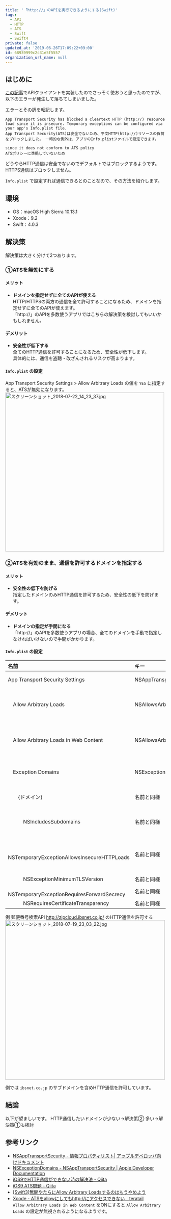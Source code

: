 ```yaml
---
title: '「http://」のAPIを実行できるようにする(Swift)'
tags:
  - API
  - HTTP
  - ATS
  - Swift
  - Swift4
private: false
updated_at: '2019-06-26T17:09:22+09:00'
id: 68939999c2c31e5f5557
organization_url_name: null
---
```

## はじめに

[この記事](https://qiita.com/uhooi/items/f731f558c1e5226e08b4)でAPIクライアントを実装したのでさっそく使おうと思ったのですが、以下のエラーが発生して落ちてしまいました。

エラーとその訳を転記します。

```log
App Transport Security has blocked a cleartext HTTP (http://) resource load since it is insecure. Temporary exceptions can be configured via your app's Info.plist file.
App Transport Security(ATS)は安全でないため、平文HTTP(http://)リソースの負荷をブロックしました。 一時的な例外は、アプリのInfo.plistファイルで設定できます。
```

```log
since it does not conform to ATS policy
ATSポリシーに準拠していないため
```

どうやらHTTP通信は安全でないのでデフォルトではブロックするようです。HTTPS通信はブロックしません。

`Info.plist` で設定すれば通信できるとのことなので、その方法を紹介します。

## 環境

- OS：macOS High Sierra 10.13.1
- Xcode：9.2
- Swift：4.0.3

## 解決策

解決策は大きく分けて2つあります。

### ①ATSを無効にする

#### メリット

- __ドメインを指定せずに全てのAPIが使える__  
HTTP/HTTPSの両方の通信を全て許可することになるため、ドメインを指定せずに全てのAPIが使えます。  
「http://」のAPIを多数使うアプリではこちらの解決策を検討してもいいかもしれません。

#### デメリット

- __安全性が低下する__  
全てのHTTP通信を許可することになるため、安全性が低下します。  
具体的には、通信を盗聴・改ざんされるリスクが高まります。

#### `Info.plist` の設定

App Transport Security Settings > Allow Arbitrary Loads の値を `YES` に指定すると、ATSが無効になります。
<img width="499" alt="スクリーンショット_2018-07-22_14_23_37.jpg" src="https://qiita-image-store.s3.amazonaws.com/0/138245/ce96aa06-9e4d-ac9e-509f-2a5e4d9a5fcf.jpeg">

### ②ATSを有効のまま、通信を許可するドメインを指定する

#### メリット

- __安全性の低下を防げる__  
指定したドメインのみHTTP通信を許可するため、安全性の低下を防げます。

#### デメリット

- __ドメインの指定が手間になる__  
「http://」のAPIを多数使うアプリの場合、全てのドメインを手動で指定しなければいけないので手間がかかります。

#### `Info.plist` の設定

|名前|キー|タイプ|説明|
|:--|:--|:--|:--|
|App Transport Security Settings|NSAppTransportSecurity|Dictionary|ATS設定のトップ|
|　Allow Arbitrary Loads|NSAllowsArbitraryLoads|Boolean|全てのHTTP通信を許可する|
|　Allow Arbitrary Loads in Web Content|NSAllowsArbitraryLoadsInWebContent|Boolean|WebViewのみ全てのHTTP通信を許可する|
|　Exception Domains|NSExceptionDomains|Dictionary|例外ドメインのトップ|
|　　{ドメイン}|名前と同様|Dictionary|例外に指定するドメイン|
|　　　NSIncludesSubdomains|名前と同様|Boolean|サブドメインを含める|
|　　　NSTemporaryExceptionAllowsInsecureHTTPLoads|名前と同様|Boolean|対象ドメインのHTTP通信を許可する|
|　　　NSExceptionMinimumTLSVersion|名前と同様|String|TBD|
|　　　NSTemporaryExceptionRequiresForwardSecrecy|名前と同様|Boolean|TBD|
|　　　NSRequiresCertificateTransparency|名前と同様|Boolean|TBD|

例
郵便番号検索API
http://zipcloud.ibsnet.co.jp/
のHTTP通信を許可する
<img width="501" alt="スクリーンショット_2018-07-19_23_03_22.jpg" src="https://qiita-image-store.s3.amazonaws.com/0/138245/48dd419b-9013-e380-859e-d8130739c67d.jpeg">

例では `ibsnet.co.jp` のサブドメインを含めHTTP通信を許可しています。

## 結論

以下が望ましいです。
HTTP通信したいドメインが少ない→解決策②
多い→解決策①も検討

## 参考リンク

- [NSAppTransportSecurity - 情報プロパティリスト| アップルデベロッパ向けドキュメント](https://developer.apple.com/documentation/bundleresources/information_property_list/nsapptransportsecurity)
- [NSExceptionDomains - NSAppTransportSecurity | Apple Developer Documentation](https://developer.apple.com/documentation/bundleresources/information_property_list/nsapptransportsecurity/nsexceptiondomains)
- [iOS9でHTTP通信ができない時の解決法 - Qiita](https://qiita.com/akatsuki174/items/176886ac9f695e2f3d29)
- [iOS9 ATS問題 - Qiita](https://qiita.com/yanayanalte/items/e6d83c12af77fa238a58)
- [[Swift3]無闇やたらにAllow Arbitrary Loadsするのはもうやめよう](https://picolica.com/2017/06/27/swift3-dont-allow-arbitrary-loads/)
- [Xcode - ATSをallowにしてもhttp://にアクセスできない｜teratail](https://teratail.com/questions/84468)  
`Allow Arbitrary Loads in Web Content` をONにすると `Allow Arbitrary Loads` の設定が無視されるようになるようです。
